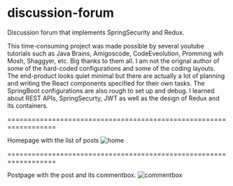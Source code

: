 # discussion-forum
Discussion forum that implements SpringSecurity and Redux.

This time-consuming project was made possible by several youtube tutorials such as Java Brains, Amigoscode, CodeEveolution, Promming wih Mosh, Shaggyer, etc. Big thanks to them all. I am not the orignal author of some of the hard-coded configurations and some of the coding layouts. The end-product looks quiet minimal but there are actually a lot of planning and writing the React components specified for their own tasks. The SpringBoot configurations are also rough to set up and debug. I learned about REST APIs, SpringSecurty, JWT as well as the design of Redux and its containers. 

==================================================================

Homepage with the list of posts
![home](https://user-images.githubusercontent.com/54610672/149873732-537508c2-a1ad-4e5d-a416-755ba72cda2c.jpg)

==================================================================

Postpage with the post and its commentbox.
![commentbox](https://user-images.githubusercontent.com/54610672/149873724-ad6e4351-7526-4bde-872a-ce234527f0ee.jpg)



